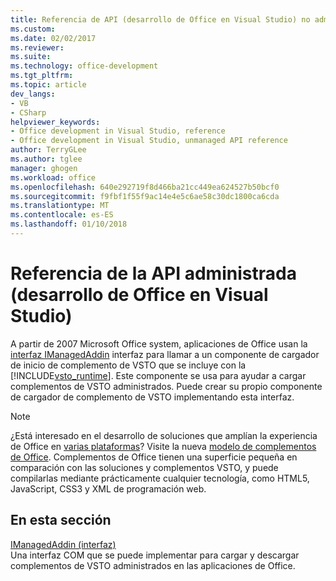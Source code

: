 ```yaml
---
title: Referencia de API (desarrollo de Office en Visual Studio) no administrada | Documentos de Microsoft
ms.custom: 
ms.date: 02/02/2017
ms.reviewer: 
ms.suite: 
ms.technology: office-development
ms.tgt_pltfrm: 
ms.topic: article
dev_langs:
- VB
- CSharp
helpviewer_keywords:
- Office development in Visual Studio, reference
- Office development in Visual Studio, unmanaged API reference
author: TerryGLee
ms.author: tglee
manager: ghogen
ms.workload: office
ms.openlocfilehash: 640e292719f8d466ba21cc449ea624527b50bcf0
ms.sourcegitcommit: f9fbf1f55f9ac14e4e5c6ae58c30dc1800ca6cda
ms.translationtype: MT
ms.contentlocale: es-ES
ms.lasthandoff: 01/10/2018
---
```

# <a name="unmanaged-api-reference-office-development-in-visual-studio"></a>Referencia de la API administrada (desarrollo de Office en Visual Studio)
  A partir de 2007 Microsoft Office system, aplicaciones de Office usan la [interfaz IManagedAddin](../vsto/imanagedaddin-interface.md) interfaz para llamar a un componente de cargador de inicio de complemento de VSTO que se incluye con la [!INCLUDE[vsto_runtime](../vsto/includes/vsto-runtime-md.md)]. Este componente se usa para ayudar a cargar complementos de VSTO administrados. Puede crear su propio componente de cargador de complemento de VSTO implementando esta interfaz.  
  
> [!NOTE]  
>  ¿Está interesado en el desarrollo de soluciones que amplían la experiencia de Office en [varias plataformas](https://dev.office.com/add-in-availability)? Visite la nueva [modelo de complementos de Office](https://dev.office.com/docs/add-ins/overview/office-add-ins). Complementos de Office tienen una superficie pequeña en comparación con las soluciones y complementos VSTO, y puede compilarlas mediante prácticamente cualquier tecnología, como HTML5, JavaScript, CSS3 y XML de programación web.  
  
## <a name="in-this-section"></a>En esta sección  
 [IManagedAddin (interfaz)](../vsto/imanagedaddin-interface.md)  
 Una interfaz COM que se puede implementar para cargar y descargar complementos de VSTO administrados en las aplicaciones de Office.  
  
  